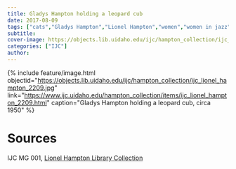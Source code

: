 ```yaml
---
title: Gladys Hampton holding a leopard cub
date: 2017-08-09
tags: ["cats","Gladys Hampton","Lionel Hampton","women","women in jazz","jazz"]
subtitle: 
cover-image: https://objects.lib.uidaho.edu/ijc/hampton_collection/ijc_lionel_hampton_2209.jpg
categories: ["IJC"]
author: 
---
```


{% include feature/image.html objectid="https://objects.lib.uidaho.edu/ijc/hampton_collection/ijc_lionel_hampton_2209.jpg" link="https://www.ijc.uidaho.edu/hampton_collection/items/ijc_lionel_hampton_2209.html" caption="Gladys Hampton holding a leopard cub, circa 1950" %}

# Sources

IJC MG 001, [Lionel Hampton Library Collection](https://www.ijc.uidaho.edu/hampton_collection/)